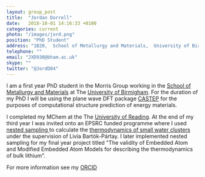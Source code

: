 ```yaml
---
layout: group_post
title:  "Jordan Dorrell"
date:   2018-10-01 14:16:33 +0100
categories: current
photo: "/images/jord.png"
position: "PhD Student"
address: "1B20,  School of Metallurgy and Materials,  University of Birmingham  Edgbaston  Birmingham  B15 2TT  UK"
telephone: ""
email: "JXD930@bham.ac.uk"
skype: ""
twitter: "@JordD04"
---
```

I am a first year PhD student in the Morris Group working in the <a href="https://www.birmingham.ac.uk/research/activity/metallurgy-materials/index.aspx">School of Metallurgy and Materials</a> at The <a href="https://www.birmingham.ac.uk/index.aspx">University of Birmigham</a>. For the duration of my PhD I will be using the plane wave DFT package <a href="http://www.castep.org/">CASTEP</a> for the purposes of computational structure prediction of energy materials.

I completed my MChem at the The <a href="http://www.reading.ac.uk/">University of Reading</a>. At the end of my third year I was invited onto an EPSRC funded programme where I used <a href="http://libatoms.github.io/pymatnest/"> nested sampling </a> to calculate the <a href="https://pubs.rsc.org/en/content/articlelanding/2019/CP/C9CP00474B#!divAbstract">thermodynamics of small water clusters</a> under the supervision of Livia Bart&oacute;k-P&aacute;rtay. I later implemented nested sampling for my final year project titled "The validity of Embedded Atom and Modified Embedded Atom Models for describing the thermodynamics of bulk lithium". 

For more information see my [ORCID](http://orcid.org/0000-0003-0043-0222)
